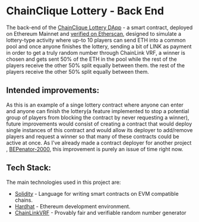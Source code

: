 
# ChainClique Lottery - Back End 

The back-end of the [ChainClique Lottery DApp](https://www.chaincliquelottery.online) - a smart contract, deployed on Ethereum Mainnet and [verified on Etherscan](https://etherscan.io/address/0x5d34e7ffd3865f19ff33ee1d630a349671fcc7af#code), designed 
to simulate a lottery-type activity where up-to 10 players can send ETH into a common pool
and once anyone finishes the lottery, sending a bit of LINK as payment in order to get a
truly random number through ChainLink VRF, a winner is chosen and gets sent 50% of the ETH in the pool while the rest of the players receive the other 50% split equally between them.
the rest of the players receive the other 50% split equally between them.


## Intended improvements:

As this is an example of a singe lottery contract where anyone can enter and anyone can finish the lottery(a feature implemented to stop a potential
group of players from blocking the contract by never requesting a winner), future improvements would consist 
of creating a contract that would deploy single instances of this contract and would 
allow its deployer to add/remove players and request a winner so that many of these contracts could be active at once. As I've already made a 
contract deployer for another project , [BEPenator-2000](https://www.beperator2000.online/), this improvement is purely an issue of time right now.





## Tech Stack:

The main technologies used in this project are:

- [Solidity](https://docs.soliditylang.org/en/v0.8.17/) - Language for writing smart contracts on EVM compatible chains.
- [Hardhat](https://hardhat.org/) - Ethereum development environment.
- [ChainLinkVRF](https://docs.chain.link/docs/vrf/v2/introduction/) - Provably fair and verifiable random number generator



